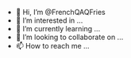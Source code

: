 - 👋 Hi, I’m @FrenchQAQFries
- 👀 I’m interested in ...
- 🌱 I’m currently learning ...
- 💞️ I’m looking to collaborate on ...
- 📫 How to reach me ...

<!---
FrenchQAQFries/FrenchQAQFries is a ✨ special ✨ repository because its `README.md` (this file) appears on your GitHub profile.
You can click the Preview link to take a look at your changes.
--->
